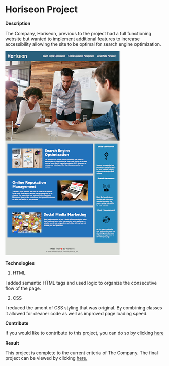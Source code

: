 # Horiseon Project

**Description**

The Company, Horiseon, previous to the project had a full functioning website but wanted to implement additional features to increase accessibility allowing the site to be optimal for search engine optimization.

![Site Image](/assets/images/full-size-Horiseon.png)

**Technologies**

1. HTML

I added semantic HTML tags and used logic to organize the consecutive flow of the page.

2. CSS

I reduced the amont of CSS styling that was original. By combining classes it allowed for cleaner code as well as improved page loading speed.

**Contribute**

If you would like to contribute to this project, you can do so by clicking [here](https://github.com/lacey-griffith/Horiseon-project)


**Result**

This project is complete to the current criteria of The Company. The final project can be viewed by clicking [here.](https://lacey-griffith.github.io/Horiseon-project/)
